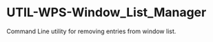 UTIL-WPS-Window_List_Manager
============================

Command Line utility for removing entries from window list.
